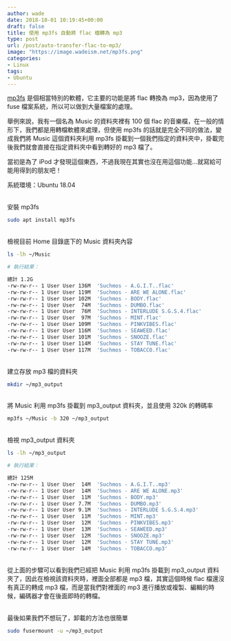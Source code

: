 ```yaml
---
author: wade
date: 2018-10-01 10:19:45+00:00
draft: false
title: 使用 mp3fs 自動將 flac 檔轉為 mp3
type: post
url: /post/auto-transfer-flac-to-mp3/
image: "https://image.wadeism.net/mp3fs.png"
categories:
- Linux
tags:
- Ubuntu
---
```


[mp3fs](https://khenriks.github.io/mp3fs/) 是個相當特別的軟體，它主要的功能是將 flac 轉換為 mp3，因為使用了 fuse 檔案系統，所以可以做到大量檔案的處理。

舉例來說，我有一個名為 Music 的資料夾裡有 100 個 flac 的音樂檔，在一般的情形下，我們都是用轉檔軟體來處理，但使用 mp3fs 的話就是完全不同的做法，變成我們將 Music 這個資料夾利用 mp3fs 掛載到一個我們指定的資料夾中，掛載完後我們就會直接在指定資料夾中看到轉好的 mp3 檔了。

當初是為了 iPod 才發現這個東西，不過我現在其實也沒在用這個功能…就寫給可能用得到的朋友吧！

<span class="hl-blue">系統環境：Ubuntu 18.04</span>

\
安裝 mp3fs
    
```bash
sudo apt install mp3fs
```

\
檢視目前 Home 目錄底下的 Music 資料夾內容
    
```bash
ls -lh ~/Music
```
    
```bash
# 執行結果：

總計 1.2G
-rw-rw-r-- 1 User User 136M  'Suchmos - A.G.I.T..flac'
-rw-rw-r-- 1 User User 119M  'Suchmos - ARE WE ALONE.flac'
-rw-rw-r-- 1 User User 102M  'Suchmos - BODY.flac'
-rw-rw-r-- 1 User User  74M  'Suchmos - DUMBO.flac'
-rw-rw-r-- 1 User User  76M  'Suchmos - INTERLUDE S.G.S.4.flac'
-rw-rw-r-- 1 User User  97M  'Suchmos - MINT.flac'
-rw-rw-r-- 1 User User 109M  'Suchmos - PINKVIBES.flac'
-rw-rw-r-- 1 User User 116M  'Suchmos - SEAWEED.flac'
-rw-rw-r-- 1 User User 101M  'Suchmos - SNOOZE.flac'
-rw-rw-r-- 1 User User 114M  'Suchmos - STAY TUNE.flac'
-rw-rw-r-- 1 User User 117M  'Suchmos - TOBACCO.flac'
```

\
建立存放 mp3 檔的資料夾
    
```bash
mkdir ~/mp3_output
```

\
將 Music 利用 mp3fs 掛載到 mp3_output 資料夾，並且使用 320k 的轉碼率
    
```bash
mp3fs ~/Music -b 320 ~/mp3_output
```

\
檢視 mp3_output 資料夾
    
```bash
ls -lh ~/mp3_output
```
    
```bash
# 執行結果：

總計 125M
-rw-rw-r-- 1 User User  14M  'Suchmos - A.G.I.T..mp3'
-rw-rw-r-- 1 User User  14M  'Suchmos - ARE WE ALONE.mp3'
-rw-rw-r-- 1 User User  11M  'Suchmos - BODY.mp3'
-rw-rw-r-- 1 User User 7.7M  'Suchmos - DUMBO.mp3'
-rw-rw-r-- 1 User User 9.1M  'Suchmos - INTERLUDE S.G.S.4.mp3'
-rw-rw-r-- 1 User User  11M  'Suchmos - MINT.mp3'
-rw-rw-r-- 1 User User  12M  'Suchmos - PINKVIBES.mp3'
-rw-rw-r-- 1 User User  13M  'Suchmos - SEAWEED.mp3'
-rw-rw-r-- 1 User User  12M  'Suchmos - SNOOZE.mp3'
-rw-rw-r-- 1 User User  12M  'Suchmos - STAY TUNE.mp3'
-rw-rw-r-- 1 User User  14M  'Suchmos - TOBACCO.mp3'
```

\
從上面的步驟可以看到我們已經把 Music 利用 mp3fs 掛載到 mp3_output 資料夾了，因此在檢視該資料夾時，裡面全部都是 mp3 檔，<span class="hl-red">其實這個時候 flac 檔還沒有真正的轉成 mp3 檔，而是當我們對裡面的 mp3 進行播放或複製、編輯的時候，編碼器才會在後面即時的轉檔</span>。

\
最後如果我們不想玩了，卸載的方法也很簡單
    
```bash
sudo fusermount -u ~/mp3_output
```

